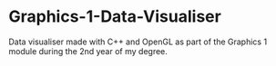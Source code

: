 # Graphics-1-Data-Visualiser
Data visualiser made with C++ and OpenGL as part of the Graphics 1 module during the 2nd year of my degree.
